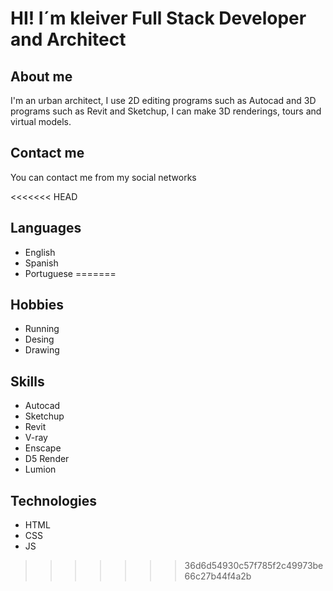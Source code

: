# HI! I´m kleiver Full Stack Developer and Architect

## About me
I'm an urban architect, I use 2D editing programs such as Autocad and 3D programs such as Revit and Sketchup, I can make 3D renderings, tours and virtual models.

## Contact me
You can contact me from my social networks

<<<<<<< HEAD
## Languages
- English
- Spanish
- Portuguese
=======
## Hobbies
- Running
- Desing
- Drawing

## Skills
- Autocad
- Sketchup
- Revit
- V-ray
- Enscape
- D5 Render
- Lumion

## Technologies
- HTML
- CSS
- JS

>>>>>>> 36d6d54930c57f785f2c49973be66c27b44f4a2b
